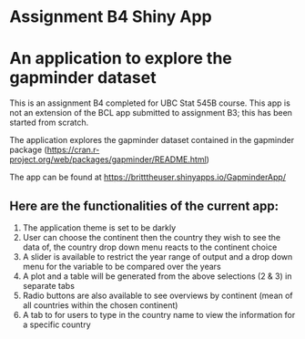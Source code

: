 Assignment B4 Shiny App
================

# An application to explore the gapminder dataset

This is an assignment B4 completed for UBC Stat 545B course. This app is
not an extension of the BCL app submitted to assignment B3; this has
been started from scratch.

The application explores the gapminder dataset contained in the
gapminder package
(<https://cran.r-project.org/web/packages/gapminder/README.html>)

The app can be found at
<https://britttheuser.shinyapps.io/GapminderApp/>

## Here are the functionalities of the current app:

1.  The application theme is set to be darkly
2.  User can choose the continent then the country they wish to see the
    data of, the country drop down menu reacts to the continent choice
3.  A slider is available to restrict the year range of output and a
    drop down menu for the variable to be compared over the years
4.  A plot and a table will be generated from the above selections (2
    & 3) in separate tabs
5.  Radio buttons are also available to see overviews by continent (mean
    of all countries within the chosen continent)
6.  A tab to for users to type in the country name to view the
    information for a specific country
